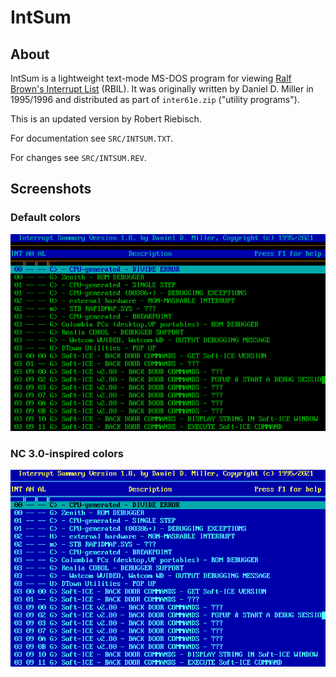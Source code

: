 # IntSum

## About

IntSum is a lightweight text-mode MS-DOS program for viewing
[Ralf Brown's Interrupt List](http://www.cs.cmu.edu/~ralf/files.html) (RBIL).
It was originally written by Daniel D. Miller in 1995/1996 and distributed as
part of `inter61e.zip` ("utility programs").

This is an updated version by Robert Riebisch.

For documentation see `SRC/INTSUM.TXT`.

For changes see `SRC/INTSUM.REV`.

## Screenshots

### Default colors

![IntSum version 1.8 screenshot (default colors)](assets/screenshots/intsum18.png)

### NC 3.0-inspired colors

![IntSum version 1.8 screenshot (NC3-inspired colors)](assets/screenshots/intsum18_nc3.png)
